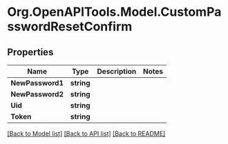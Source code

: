 
# Org.OpenAPITools.Model.CustomPasswordResetConfirm

## Properties

Name | Type | Description | Notes
------------ | ------------- | ------------- | -------------
**NewPassword1** | **string** |  | 
**NewPassword2** | **string** |  | 
**Uid** | **string** |  | 
**Token** | **string** |  | 

[[Back to Model list]](../README.md#documentation-for-models)
[[Back to API list]](../README.md#documentation-for-api-endpoints)
[[Back to README]](../README.md)

